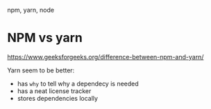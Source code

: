npm, yarn, node

# NPM vs yarn
https://www.geeksforgeeks.org/difference-between-npm-and-yarn/

Yarn seem to be better:
- has `why` to tell why a dependecy is needed
- has a neat license tracker
- stores dependencies locally